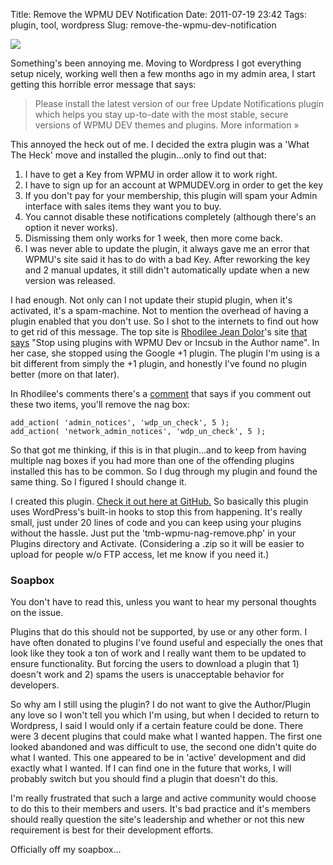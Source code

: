 Title: Remove the WPMU DEV Notification
Date: 2011-07-19 23:42
Tags: plugin, tool, wordpress
Slug: remove-the-wpmu-dev-notification

![](http://blog.traeblain.com/wp-content/uploads/anger-annoyed.jpg)

Something's been annoying me. Moving to Wordpress I got everything setup nicely, working well then a few months ago in my admin area, I start getting this horrible error message that says:

> Please install the latest version of our free Update Notifications plugin which helps you stay up-to-date with the most stable, secure versions of WPMU DEV themes and plugins. More information »

This annoyed the heck out of me. I decided the extra plugin was a 'What The Heck' move and installed the plugin...only to find out that:

  1. I have to get a Key from WPMU in order allow it to work right.
  2. I have to sign up for an account at WPMUDEV.org in order to get the key
  3. If you don't pay for your membership, this plugin will spam your Admin interface with sales items they want you to buy.
  4. You cannot disable these notifications completely (although there's an option it never works).
  5. Dismissing them only works for 1 week, then more come back.
  6. I was never able to update the plugin, it always gave me an error that WPMU's site said it has to do with a bad Key. After reworking the key and 2 manual updates, it still didn't automatically update when a new version was released.

I had enough. Not only can I not update their stupid plugin, when it's activated, it's a spam-machine. Not to mention the overhead of having a plugin enabled that you don't use. So I shot to the internets to find out how to get rid of this message. The top site is [Rhodilee Jean Dolor](http://rhodilee.com)'s site [that says](http://rhodilee.com/how-to-remove-wpmu-dev-notification/) "Stop using plugins with WPMU Dev or Incsub in the Author name". In her case, she stopped using the Google +1 plugin. The plugin I'm using is a bit different from simply the +1 plugin, and honestly I've found no plugin better (more on that later).

In Rhodilee's comments there's a [comment](http://rhodilee.com/how-to-remove-wpmu-dev-notification/#comment-53071) that says if you comment out these two items, you'll remove the nag box:
    
    add_action( 'admin_notices', 'wdp_un_check', 5 );
    add_action( 'network_admin_notices', 'wdp_un_check', 5 );

So that got me thinking, if this is in that plugin...and to keep from having multiple nag boxes if you had more than one of the offending plugins installed this has to be common. So I dug through my plugin and found the same thing. So I figured I should change it.

I created this plugin. [Check it out here at GitHub.](https://gist.github.com/1094336) So basically this plugin uses WordPress's built-in hooks to stop this from happening. It's really small, just under 20 lines of code and you can keep using your plugins without the hassle. Just put the 'tmb-wpmu-nag-remove.php' in your Plugins directory and Activate. (Considering a .zip so it will be easier to upload for people w/o FTP access, let me know if you need it.)

### Soapbox

You don't have to read this, unless you want to hear my personal thoughts on the issue.

Plugins that do this should not be supported, by use or any other form. I have often donated to plugins I've found useful and especially the ones that look like they took a ton of work and I really want them to be updated to ensure functionality. But forcing the users to download a plugin that 1) doesn't work and 2) spams the users is unacceptable behavior for developers.

So why am I still using the plugin? I do not want to give the Author/Plugin any love so I won't tell you which I'm using, but when I decided to return to Wordpress, I said I would only if a certain feature could be done. There were 3 decent plugins that could make what I wanted happen. The first one looked abandoned and was difficult to use, the second one didn't quite do what I wanted. This one appeared to be in 'active' development and did exactly what I wanted.  If I can find one in the future that works, I will probably switch but you should find a plugin that doesn't do this.

I'm really frustrated that such a large and active community would choose to do this to their members and users. It's bad practice and it's members should really question the site's leadership and whether or not this new requirement is best for their development efforts.

Officially off my soapbox...